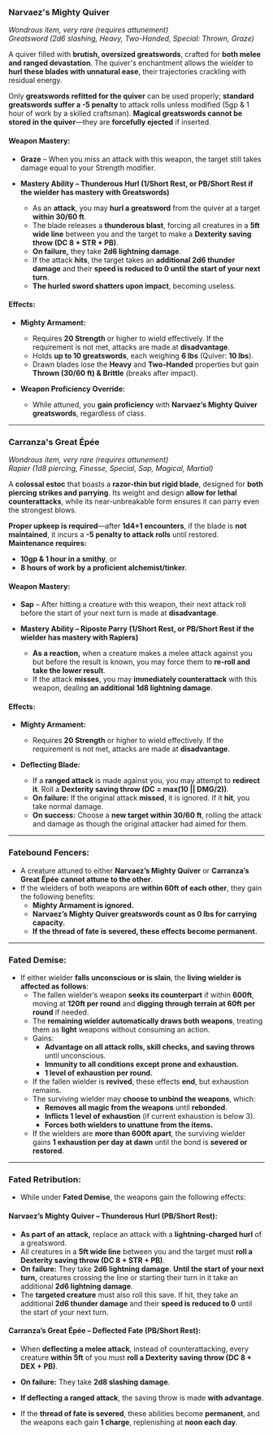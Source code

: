 ### **Narvaez's Mighty Quiver**

_Wondrous item, very rare (requires attunement)_  
_Greatsword (2d6 slashing, Heavy, Two-Handed, Special: Thrown, Graze)_

A quiver filled with **brutish, oversized greatswords**, crafted for **both melee and ranged devastation**. The quiver's enchantment allows the wielder to **hurl these blades with unnatural ease**, their trajectories crackling with residual energy.

Only **greatswords refitted for the quiver** can be used properly; **standard greatswords suffer a -5 penalty** to attack rolls unless modified (5gp & 1 hour of work by a skilled craftsman). **Magical greatswords cannot be stored in the quiver**—they are **forcefully ejected** if inserted.

#### **Weapon Mastery:**

- **Graze** – When you miss an attack with this weapon, the target still takes damage equal to your Strength modifier.

- **Mastery Ability – Thunderous Hurl (1/Short Rest, or PB/Short Rest if the wielder has mastery with Greatswords)**
  - As an **attack**, you may **hurl a greatsword** from the quiver at a target **within 30/60 ft**.
  - The blade releases a **thunderous blast**, forcing all creatures in a **5ft wide line** between you and the target to make a **Dexterity saving throw (DC 8 + STR + PB)**.
  - **On failure,** they take **2d6 lightning damage**.
  - If the attack **hits**, the target takes an **additional 2d6 thunder damage** and their **speed is reduced to 0 until the start of your next turn**.
  - **The hurled sword shatters upon impact**, becoming useless.

#### **Effects:**

- **Mighty Armament:**

  - Requires **20 Strength** or higher to wield effectively. If the requirement is not met, attacks are made at **disadvantage**.
  - Holds **up to 10 greatswords**, each weighing **6 lbs** (Quiver: **10 lbs**).
  - Drawn blades lose the **Heavy** and **Two-Handed** properties but gain **Thrown (30/60 ft) & Brittle** (breaks after impact).

- **Weapon Proficiency Override:**
  - While attuned, you **gain proficiency** with **Narvaez’s Mighty Quiver greatswords**, regardless of class.

---

### **Carranza's Great Épée**

_Wondrous item, very rare (requires attunement)_  
_Rapier (1d8 piercing, Finesse, Special, Sap, Magical, Martial)_

A **colossal estoc** that boasts a **razor-thin but rigid blade**, designed for **both piercing strikes and parrying**. Its weight and design **allow for lethal counterattacks**, while its near-unbreakable form ensures it can parry even the strongest blows.

**Proper upkeep is required**—after **1d4+1 encounters**, if the blade is **not maintained**, it incurs a **-5 penalty to attack rolls** until restored. **Maintenance requires:**

- **10gp & 1 hour in a smithy**, or
- **8 hours of work by a proficient alchemist/tinker.**

#### **Weapon Mastery:**

- **Sap** – After hitting a creature with this weapon, their next attack roll before the start of your next turn is made at **disadvantage**.

- **Mastery Ability – Riposte Parry (1/Short Rest, or PB/Short Rest if the wielder has mastery with Rapiers)**
  - **As a reaction,** when a creature makes a melee attack against you but before the result is known, you may force them to **re-roll and take the lower result**.
  - If the attack **misses**, you may **immediately counterattack** with this weapon, dealing **an additional 1d8 lightning damage**.

#### **Effects:**

- **Mighty Armament:**

  - Requires **20 Strength** or higher to wield effectively. If the requirement is not met, attacks are made at **disadvantage**.

- **Deflecting Blade:**
  - If a **ranged attack** is made against you, you may attempt to **redirect it**. Roll a **Dexterity saving throw (DC = max(10 || DMG/2))**.
  - **On failure:** If the original attack **missed**, it is ignored. If it **hit**, you take normal damage.
  - **On success:** Choose a **new target within 30/60 ft**, rolling the attack and damage as though the original attacker had aimed for them.

---

### **Fatebound Fencers:**

- A creature attuned to either **Narvaez’s Mighty Quiver** or **Carranza’s Great Épée** **cannot attune to the other**.
- If the wielders of both weapons are **within 60ft of each other**, they gain the following benefits:
  - **Mighty Armament is ignored.**
  - **Narvaez’s Mighty Quiver greatswords count as 0 lbs for carrying capacity.**
  - **If the thread of fate is severed, these effects become permanent.**

---

### **Fated Demise:**

- If either wielder **falls unconscious or is slain**, the **living wielder is affected as follows**:
  - The fallen wielder’s weapon **seeks its counterpart** if within **600ft**, moving at **120ft per round** and **digging through terrain at 60ft per round** if needed.
  - The **remaining wielder automatically draws both weapons**, treating them as **light** weapons without consuming an action.
  - Gains:
    - **Advantage on all attack rolls, skill checks, and saving throws** until unconscious.
    - **Immunity to all conditions except prone and exhaustion.**
    - **1 level of exhaustion per round.**
  - If the fallen wielder is **revived**, these effects **end**, but exhaustion remains.
  - The surviving wielder may **choose to unbind the weapons**, which:
    - **Removes all magic from the weapons** until **rebonded**.
    - **Inflicts 1 level of exhaustion** (if current exhaustion is below 3).
    - **Forces both wielders to unattune from the items.**
  - If the wielders are **more than 600ft apart**, the surviving wielder gains **1 exhaustion per day at dawn** until the bond is **severed or restored**.

---

### **Fated Retribution:**

- While under **Fated Demise**, the weapons gain the following effects:

#### **Narvaez’s Mighty Quiver – Thunderous Hurl (PB/Short Rest):**

- **As part of an attack,** replace an attack with a **lightning-charged hurl** of a greatsword.
- All creatures in a **5ft wide line** between you and the target must **roll a Dexterity saving throw (DC 8 + STR + PB)**.
- **On failure:** They take **2d6 lightning damage**. **Until the start of your next turn,** creatures crossing the line or starting their turn in it take an additional **2d6 lightning damage**.
- The **targeted creature** must also roll this save. If hit, they take an additional **2d6 thunder damage** and their **speed is reduced to 0** until the start of your next turn.

#### **Carranza’s Great Épée – Deflected Fate (PB/Short Rest):**

- When **deflecting a melee attack**, instead of counterattacking, every creature **within 5ft** of you must **roll a Dexterity saving throw (DC 8 + DEX + PB)**.
- **On failure:** They take **2d8 slashing damage**.
- **If deflecting a ranged attack**, the saving throw is made **with advantage**.

- If the **thread of fate is severed**, these abilities become **permanent**, and the weapons each gain **1 charge**, replenishing at **noon each day**.
